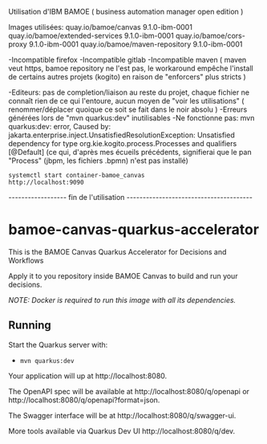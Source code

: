 
Utilisation d'IBM BAMOE ( business automation manager open edition )

Images utilisées:
quay.io/bamoe/canvas             9.1.0-ibm-0001
quay.io/bamoe/extended-services  9.1.0-ibm-0001
quay.io/bamoe/cors-proxy         9.1.0-ibm-0001
quay.io/bamoe/maven-repository   9.1.0-ibm-0001


-Incompatible firefox
-Incompatible gitlab
-Incompatible maven ( maven veut https, bamoe repository ne l'est pas, le workaround empêche l'install de certains autres projets (kogito) en raison de "enforcers" plus stricts )



-Editeurs: pas de completion/liaison au reste du projet, chaque fichier ne connaît rien de ce qui l'entoure, aucun moyen de "voir les utilisations" ( renommer/déplacer quoique ce soit se fait dans le noir absolu )
-Erreurs générées lors de "mvn quarkus:dev" inutilisables
-Ne fonctionne pas:
mvn quarkus:dev: error, Caused by: jakarta.enterprise.inject.UnsatisfiedResolutionException: Unsatisfied dependency for type org.kie.kogito.process.Processes and qualifiers [@Default]
(ce qui, d'après mes écueils précédents, signifierai que le pan "Process" (jbpm, les fichiers .bpmn) n'est pas installé)

```
systemctl start container-bamoe_canvas
http://localhost:9090
```

------------------ fin de l'utilisation ---------------------------------------











# bamoe-canvas-quarkus-accelerator
This is the BAMOE Canvas Quarkus Accelerator for Decisions and Workflows

Apply it to you repository inside BAMOE Canvas to build and run your decisions.

*NOTE: Docker is required to run this image with all its dependencies.*

## Running

Start the Quarkus server with:
- `mvn quarkus:dev`

Your application will up at http://localhost:8080.

The OpenAPI spec will be available at http://localhost:8080/q/openapi or http://localhost:8080/q/openapi?format=json.

The Swagger interface will be at http://localhost:8080/q/swagger-ui.

More tools available via Quarkus Dev UI http://localhost:8080/q/dev.
